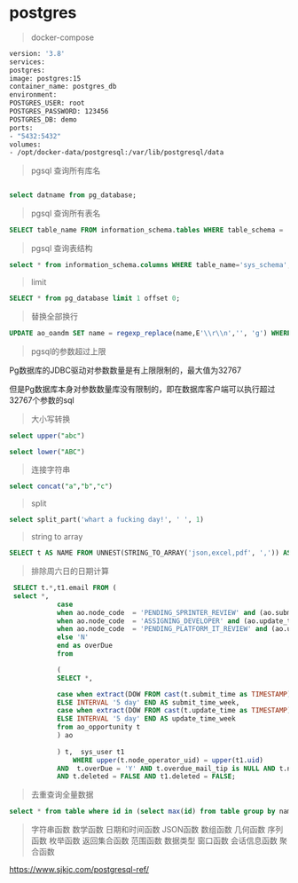# postgres


> docker-compose
```  bash
version: '3.8'
services:
postgres:
image: postgres:15
container_name: postgres_db
environment:
POSTGRES_USER: root
POSTGRES_PASSWORD: 123456
POSTGRES_DB: demo
ports:
- "5432:5432"
volumes:
- /opt/docker-data/postgresql:/var/lib/postgresql/data
```
> pgsql 查询所有库名

``` sql

select datname from pg_database;
```

> pgsql 查询所有表名

``` sql
SELECT table_name FROM information_schema.tables WHERE table_schema = 'public';
```

> pgsql 查询表结构

``` sql
select * from information_schema.columns WHERE table_name='sys_schema';
```

> limit

``` sql
SELECT * from pg_database limit 1 offset 0;
```
> 替换全部换行

``` sql
UPDATE ao_oandm SET name = regexp_replace(name,E'\\r\\n','', 'g') WHERE id < 29
```
> pgsql的参数超过上限

Pg数据库的JDBC驱动对参数数量是有上限限制的，最大值为32767

但是Pg数据库本身对参数数量库没有限制的，即在数据库客户端可以执行超过32767个参数的sql

> 大小写转换

``` sql
select upper("abc")

select lower("ABC")
```
> 连接字符串

``` sql
select concat("a","b","c")
```
> split

``` sql
select split_part('whart a fucking day!', ' ', 1)
```
> string to array
``` sql
SELECT t AS NAME FROM UNNEST(STRING_TO_ARRAY('json,excel,pdf', ',')) AS t
```
> 排除周六日的日期计算

``` sql
 SELECT t.*,t1.email FROM (
 select *,
            case
            when ao.node_code  = 'PENDING_SPRINTER_REVIEW' and (ao.submit_time +  ao.submit_time_week)< now()  then 'Y'
            when ao.node_code  = 'ASSIGNING_DEVELOPER' and (ao.update_time +  ao.update_time_week)< now()  then 'Y'
            when ao.node_code  = 'PENDING_PLATFORM_IT_REVIEW' and (ao.update_time +  ao.update_time_week)< now()  then 'Y'
            else 'N'
            end as overDue
            from

            (
            SELECT *,

            case when extract(DOW FROM cast(t.submit_time as TIMESTAMP))%6< 3 THEN  INTERVAL '3 day'
            ELSE INTERVAL '5 day' END AS submit_time_week,
            case when extract(DOW FROM cast(t.update_time as TIMESTAMP))%6< 3 THEN INTERVAL '3 day'
            ELSE INTERVAL '5 day' END AS update_time_week
            from ao_opportunity t
            ) ao  
            
            ) t,  sys_user t1 
                WHERE upper(t.node_operator_uid) = upper(t1.uid)
            AND  t.overDue = 'Y' AND t.overdue_mail_tip is NULL AND t.node_code != 'CLOSED' AND t.node_code != 'TO_BE_SUBMITTED'
            AND t.deleted = FALSE AND t1.deleted = FALSE;


```
> 去重查询全量数据

``` sql
select * from table where id in (select max(id) from table group by name)
```

> 字符串函数 数学函数 日期和时间函数 JSON函数 数组函数 几何函数 序列函数 枚举函数 返回集合函数 范围函数 数据类型 窗口函数 会话信息函数 聚合函数

https://www.sjkjc.com/postgresql-ref/
